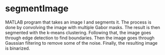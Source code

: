 # segmentImage
MATLAB program that takes an image I and segments it. The process is done by convolving the image with multiple Gabor masks. The result is then segmented with the k-means clustering. Following that, the image goes through edge detection to find boundaries. Then the image goes through Gaussian filtering to remove some of the noise. Finally, the resulting image is binarized.
